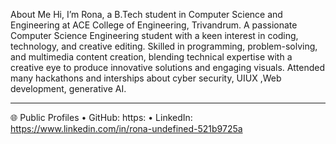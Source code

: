 About Me
Hi, I’m Rona, a B.Tech student in Computer Science and Engineering at ACE College of Engineering, Trivandrum.
A passionate Computer Science Engineering student with a keen interest in coding, technology, and creative editing. 
Skilled in programming, problem-solving, and multimedia content creation, blending technical expertise with a creative eye to produce innovative solutions and engaging visuals.
Attended many hackathons and interships about cyber security, UIUX ,Web development, generative AI.
_______________________________________________________________
🌐 Public Profiles
•	GitHub: https:
•	LinkedIn: https://www.linkedin.com/in/rona-undefined-521b9725a
